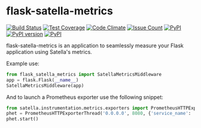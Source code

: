 flask-satella-metrics
=====================
[![Build Status](https://travis-ci.org/piotrmaslanka/flask-satella-metrics.svg)](https://travis-ci.org/piotrmaslanka/flask-satella-metrics)
[![Test Coverage](https://api.codeclimate.com/v1/badges/34b392b61482d98ad3f0/test_coverage)](https://codeclimate.com/github/piotrmaslanka/flask-satella-metrics/test_coverage)
[![Code Climate](https://codeclimate.com/github/piotrmaslanka/flask-satella-metrics/badges/gpa.svg)](https://codeclimate.com/github/piotrmaslanka/flask-satella-metrics)
[![Issue Count](https://codeclimate.com/github/piotrmaslanka/flask-satella-metrics/badges/issue_count.svg)](https://codeclimate.com/github/piotrmaslanka/flask-satella-metrics)
[![PyPI](https://img.shields.io/pypi/pyversions/flask-satella-metrics.svg)](https://pypi.python.org/pypi/flask-satella-metrics)
[![PyPI version](https://badge.fury.io/py/flask-satella-metrics.svg)](https://badge.fury.io/py/flask-satella-metrics)
[![PyPI](https://img.shields.io/pypi/implementation/flask-satella-metrics.svg)](https://pypi.python.org/pypi/flask-satella-metrics)

flask-satella-metrics is an application to seamlessly measure your Flask application using Satella's metrics.

Example use:

```python
from flask_satella_metrics import SatellaMetricsMiddleware
app = flask.Flask(__name__)
SatellaMetricsMiddleware(app)
```

And to launch a Prometheus exporter use the following snippet:

```python
from satella.instrumentation.metrics.exporters import PrometheusHTTPExporterThread
phet = PrometheusHTTPExporterThread('0.0.0.0', 8080, {'service_name': 'my_service'})
phet.start()
```
